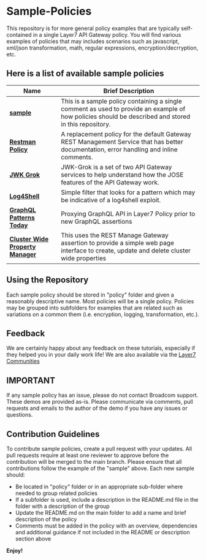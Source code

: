 # Sample-Policies
This repository is for more general policy examples that are typically self-contained in a single Layer7 API Gateway policy. You will find various examples of policies that may includes scenarios such as javascript, xml/json transformation, math, regular expressions, encryption/decrryption, etc.

## Here is a list of available sample policies

|Name|Brief Description|
|-----|-----------------|
|[**sample**](./policy)|This is a sample policy containing a single comment as used to provide an example of how policies should be described and stored in this repository.|
|[**Restman Policy**](./Restman-Policy)|A replacement policy for the default Gateway REST Management Service that has better documentation, error handling and inline comments.|
|[**JWK Grok**](./JWK-Grok)|JWK-Grok is a set of two API Gateway services to help understand how the JOSE features of the API Gateway work.|
|[**Log4Shell**](./log4shell)|Simple filter that looks for a pattern which may be indicative of a log4shell exploit.|
|[**GraphQL Patterns Today**](./graphqlToday)|Proxying GraphQL API in Layer7 Policy prior to new GraphQL assertions|
|[**Cluster Wide Property Manager**](./Cluster-wide-property-manager)|This uses the REST Manage Gateway assertion to provide a simple web page interface to create, update and delete cluster wide properties|


## Using the Repository

Each sample policy should be stored in "policy" folder and given a reasonably descriptive name. Most policies will be a single policy. Policies may be grouped into subfolders for examples that are related such as variations on a common them (i.e. encryption, logging, transformation, etc.).

## Feedback
We are certainly happy about any feedback on these tutorials, especially if they helped you in your daily work life! We are also available via the [Layer7 Communities](https://community.broadcom.com/enterprisesoftware/communities/communityhomeblogs?CommunityKey=0f580f5f-30a4-41de-a75c-e5f433325a18)

## IMPORTANT
If any sample policy has an issue, please do not contact Broadcom support. These demos are provided as-is. Please communicate via comments, pull requests and emails to the author of the demo if you have any issues or questions.

## Contribution Guidelines
To contribute sample policies, create a pull request with your updates. All pull requests require at least one reviewer to approve before the contribution will be merged to the main branch. Please ensure that all contributions follow the example of the "sample" above.
Each new sample should:
- Be located in "policy" folder or in an appropriate sub-folder where needed to group related policies
- If a subfolder is used, include a description in the README.md file in the folder with a description of the group
- Update the README.md on the main folder to add a name and brief description of the policy
- Comments must be added in the policy with an overview, dependencies and additional guidance if not included in the README or description section above

**Enjoy!**
